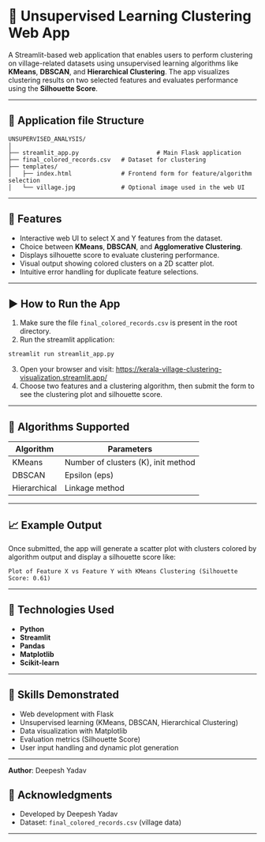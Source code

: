 # 🧠 Unsupervised Learning Clustering Web App

A Streamlit-based web application that enables users to perform clustering on village-related datasets using unsupervised learning algorithms like **KMeans**, **DBSCAN**, and **Hierarchical Clustering**. The app visualizes clustering results on two selected features and evaluates performance using the **Silhouette Score**.

---

## 📁 Application file Structure

```
UNSUPERVISED_ANALYSIS/
│
├── streamlit_app.py                      # Main Flask application
├── final_colored_records.csv   # Dataset for clustering
├── templates/
│   ├── index.html              # Frontend form for feature/algorithm selection
│   └── village.jpg             # Optional image used in the web UI
```

---

## 🚀 Features

- Interactive web UI to select X and Y features from the dataset.
- Choice between **KMeans**, **DBSCAN**, and **Agglomerative Clustering**.
- Displays silhouette score to evaluate clustering performance.
- Visual output showing colored clusters on a 2D scatter plot.
- Intuitive error handling for duplicate feature selections.

---

## ▶️ How to Run the App

1. Make sure the file `final_colored_records.csv` is present in the root directory.
2. Run the streamlit application:

```bash
streamlit run streamlit_app.py
```

3. Open your browser and visit: https://kerala-village-clustering-visualization.streamlit.app/
4. Choose two features and a clustering algorithm, then submit the form to see the clustering plot and silhouette score.

---

## 🧠 Algorithms Supported

| Algorithm      | Parameters |
|----------------|------------|
| KMeans         | Number of clusters (K), init method |
| DBSCAN         | Epsilon (eps) |
| Hierarchical   | Linkage method |

---

## 📈 Example Output

Once submitted, the app will generate a scatter plot with clusters colored by algorithm output and display a silhouette score like:

```
Plot of Feature X vs Feature Y with KMeans Clustering (Silhouette Score: 0.61)
```

---

## 🔧 Technologies Used

- **Python**
- **Streamlit**
- **Pandas**
- **Matplotlib**
- **Scikit-learn**

---

## 🧠 Skills Demonstrated

- Web development with Flask
- Unsupervised learning (KMeans, DBSCAN, Hierarchical Clustering)
- Data visualization with Matplotlib
- Evaluation metrics (Silhouette Score)
- User input handling and dynamic plot generation

---
**Author**: Deepesh Yadav

## 🙌 Acknowledgments

- Developed by Deepesh Yadav
- Dataset: `final_colored_records.csv` (village data)

---
